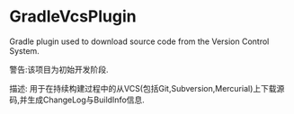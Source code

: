 # GradleVcsPlugin
Gradle plugin used to download source code from the Version Control System.

警告:该项目为初始开发阶段.

描述:
    用于在持续构建过程中的从VCS(包括Git,Subversion,Mercurial)上下载源码,并生成ChangeLog与BuildInfo信息.
    
